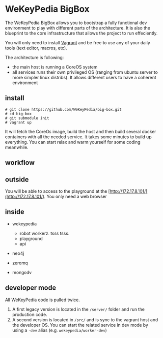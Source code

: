 # WeKeyPedia BigBox

The WeKeyPedia BigBox allows you to bootstrap a fully functional dev environment to play with different parts of the architecture. It is also the blueprint to the core infrastructure that allows the project to run effeciently.

You will only need to install [Vagrant](htt://vagrantup.com) and be free to use any of your daily tools (text editor, macros, etc).

The architecture is following:

- the main host is running a CoreOS system
- all services runs their own privileged OS (ranging from ubuntu server to more simpler linux distribs). It allows different users to have a coherent environment

## install

```
# git clone https://github.com/WeKeyPedia/big-box.git
# cd big-box
# git submodule init
# vagrant up
```

It will fetch the CoreOs image, build the host and then build several docker containers with all the needed service. It takes some minutes to build up everything. You can start relax and warm yourself for some coding meanwhile.

## workflow



## outside

You will be able to access to the playground at the [http://172.17.8.101/](http://172.17.8.101/). You only need a web browser

## inside

- wekeypedia
  - robot workerz. tsss tsss.
  - playground
  - api

- neo4j
- zeromq
- mongodv

## developer mode

All WeKeyPedia code is pulled twice.

1. A first legacy version is located in the  `/server/` folder and run the production code.
2. A second version is located in `/src/` and is sync to the vagrant host and the developer OS. You can start the related service in dev mode by using a `-dev` alias (e.g. `wekeypedia/worker-dev`)